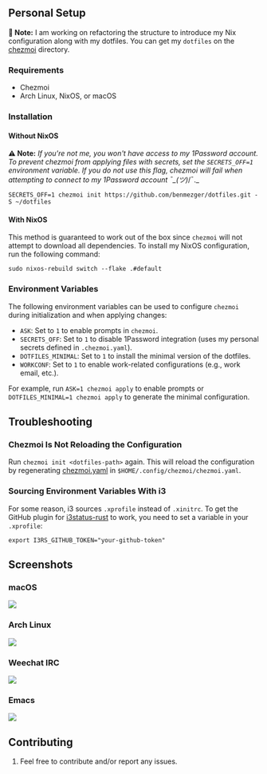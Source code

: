 ## Personal Setup
**👷 Note:** I am working on refactoring the structure to introduce my Nix
configuration along with my dotfiles. You can get my `dotfiles` on the
[chezmoi](./chezmoi) directory.

### Requirements

- Chezmoi
- Arch Linux, NixOS, or macOS

### Installation

#### Without NixOS

**⚠️ Note:** _If you're not me, you won't have access to my 1Password account. To
prevent chezmoi from applying files with secrets, set the `SECRETS_OFF=1`
environment variable. If you do not use this flag, chezmoi will fail when
attempting to connect to my 1Password account ¯\_(ツ)_/¯._

```shell
SECRETS_OFF=1 chezmoi init https://github.com/benmezger/dotfiles.git -S ~/dotfiles
```

#### With NixOS

This method is guaranteed to work out of the box since `chezmoi` will not
attempt to download all dependencies. To install my NixOS configuration, run the
following command:

```shell
sudo nixos-rebuild switch --flake .#default
```

### Environment Variables

The following environment variables can be used to configure `chezmoi` during
initialization and when applying changes:

- `ASK`: Set to `1` to enable prompts in `chezmoi`.
- `SECRETS_OFF`: Set to `1` to disable 1Password integration (uses my personal
  secrets defined in `.chezmoi.yaml`).
- `DOTFILES_MINIMAL`: Set to `1` to install the minimal version of the dotfiles.
- `WORKCONF`: Set to `1` to enable work-related configurations (e.g., work
  email, etc.).

For example, run `ASK=1 chezmoi apply` to enable prompts or `DOTFILES_MINIMAL=1
chezmoi apply` to generate the minimal configuration.

## Troubleshooting

### Chezmoi Is Not Reloading the Configuration

Run `chezmoi init <dotfiles-path>` again. This will reload the configuration by
regenerating [chezmoi.yaml](.chezmoi.yaml.tmpl) in
`$HOME/.config/chezmoi/chezmoi.yaml`.

### Sourcing Environment Variables With i3

For some reason, i3 sources `.xprofile` instead of `.xinitrc`. To get the GitHub
plugin for [i3status-rust](dot_config/i3/status.toml) to work, you need to set a
variable in your `.xprofile`:

```shell
export I3RS_GITHUB_TOKEN="your-github-token"
```

## Screenshots

### macOS

![](./static/osx-screenshot.png)

### Arch Linux

![](./static/arch-screenshot.png)

### Weechat IRC

![](./static/weechat.png)

### Emacs

![](./static/emacs.png)

## Contributing

1. Feel free to contribute and/or report any issues.

